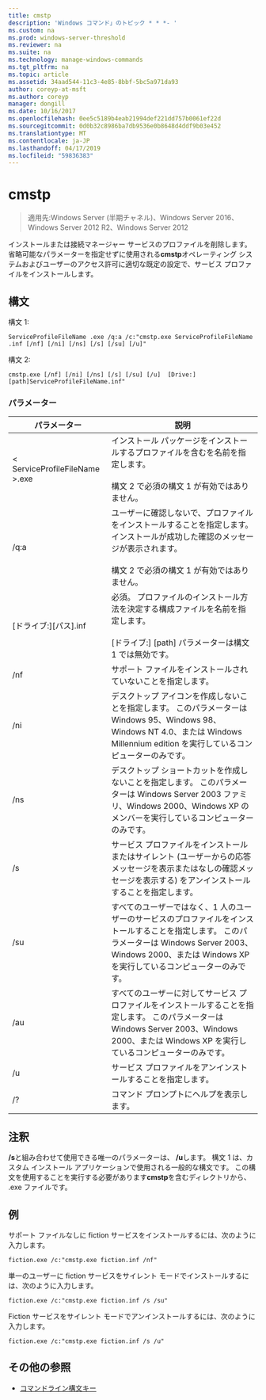 ```yaml
---
title: cmstp
description: 'Windows コマンド」のトピック * * *- '
ms.custom: na
ms.prod: windows-server-threshold
ms.reviewer: na
ms.suite: na
ms.technology: manage-windows-commands
ms.tgt_pltfrm: na
ms.topic: article
ms.assetid: 34aad544-11c3-4e85-8bbf-5bc5a971da93
author: coreyp-at-msft
ms.author: coreyp
manager: dongill
ms.date: 10/16/2017
ms.openlocfilehash: 0ee5c5189b4eab21994def221dd757b0061ef22d
ms.sourcegitcommit: 0d0b32c8986ba7db9536e0b8648d4ddf9b03e452
ms.translationtype: MT
ms.contentlocale: ja-JP
ms.lasthandoff: 04/17/2019
ms.locfileid: "59836383"
---
```

# <a name="cmstp"></a>cmstp

>適用先:Windows Server (半期チャネル)、Windows Server 2016、Windows Server 2012 R2、Windows Server 2012

インストールまたは接続マネージャー サービスのプロファイルを削除します。 省略可能なパラメーターを指定せずに使用される**cmstp**オペレーティング システムおよびユーザーのアクセス許可に適切な既定の設定で、サービス プロファイルをインストールします。 
## <a name="syntax"></a>構文
構文 1:
```
ServiceProfileFileName .exe /q:a /c:"cmstp.exe ServiceProfileFileName .inf [/nf] [/ni] [/ns] [/s] [/su] [/u]"
```
構文 2:
```
cmstp.exe [/nf] [/ni] [/ns] [/s] [/su] [/u]  [Drive:][path]ServiceProfileFileName.inf"
```
### <a name="parameters"></a>パラメーター
|パラメーター|説明|
|-------|--------|
|< ServiceProfileFileName >.exe|インストール パッケージをインストールするプロファイルを含むを名前を指定します。<br /><br />構文 2 で必須の構文 1 が有効ではありません。|
|/q:a|ユーザーに確認しないで、プロファイルをインストールすることを指定します。 インストールが成功した確認のメッセージが表示されます。<br /><br />構文 2 で必須の構文 1 が有効ではありません。|
|[ドライブ:][パス]<ServiceProfileFileName>.inf|必須。 プロファイルのインストール方法を決定する構成ファイルを名前を指定します。<br /><br />[ドライブ:] [path] パラメーターは構文 1 では無効です。|
|/nf|サポート ファイルをインストールされていないことを指定します。|
|/ni|デスクトップ アイコンを作成しないことを指定します。 このパラメーターは Windows 95、Windows 98、Windows NT 4.0、または Windows Millennium edition を実行しているコンピューターのみです。|
|/ns|デスクトップ ショートカットを作成しないことを指定します。 このパラメーターは Windows Server 2003 ファミリ、Windows 2000、Windows XP のメンバーを実行しているコンピューターのみです。|
|/s|サービス プロファイルをインストールまたはサイレント (ユーザーからの応答メッセージを表示またはなしの確認メッセージを表示する) をアンインストールすることを指定します。|
|/su|すべてのユーザーではなく、1 人のユーザーのサービスのプロファイルをインストールすることを指定します。 このパラメーターは Windows Server 2003、Windows 2000、または Windows XP を実行しているコンピューターのみです。|
|/au|すべてのユーザーに対してサービス プロファイルをインストールすることを指定します。 このパラメーターは Windows Server 2003、Windows 2000、または Windows XP を実行しているコンピューターのみです。|
|/u|サービス プロファイルをアンインストールすることを指定します。|
|/?|コマンド プロンプトにヘルプを表示します。|
## <a name="remarks"></a>注釈
**/s**と組み合わせて使用できる唯一のパラメーターは、 **/u**します。
構文 1 は、カスタム インストール アプリケーションで使用される一般的な構文です。 この構文を使用することを実行する必要があります**cmstp**を含むディレクトリから、 <ServiceProfileFileName>.exe ファイルです。
## <a name="BKMK_Examples"></a>例
サポート ファイルなしに fiction サービスをインストールするには、次のように入力します。
```
fiction.exe /c:"cmstp.exe fiction.inf /nf"
```
単一のユーザーに fiction サービスをサイレント モードでインストールするには、次のように入力します。
```
fiction.exe /c:"cmstp.exe fiction.inf /s /su"
```
Fiction サービスをサイレント モードでアンインストールするには、次のように入力します。
```
fiction.exe /c:"cmstp.exe fiction.inf /s /u"
```
## <a name="additional-references"></a>その他の参照
-   [コマンドライン構文キー](command-line-syntax-key.md)
